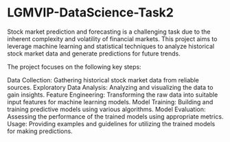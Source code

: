 # LGMVIP-DataScience-Task2
Stock market prediction and forecasting is a challenging task due to the inherent complexity and volatility of financial markets. This project aims to leverage machine learning and statistical techniques to analyze historical stock market data and generate predictions for future trends.

The project focuses on the following key steps:

Data Collection: Gathering historical stock market data from reliable sources.
Exploratory Data Analysis: Analyzing and visualizing the data to gain insights.
Feature Engineering: Transforming the raw data into suitable input features for machine learning models.
Model Training: Building and training predictive models using various algorithms.
Model Evaluation: Assessing the performance of the trained models using appropriate metrics.
Usage: Providing examples and guidelines for utilizing the trained models for making predictions.
